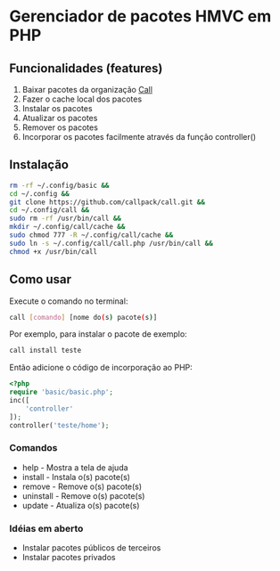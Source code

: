 # Gerenciador de pacotes HMVC em PHP
## Funcionalidades (features)
1. Baixar pacotes da organização [Call](https://github.com/callgnomo)
2. Fazer o cache local dos pacotes
3. Instalar os pacotes
4. Atualizar os pacotes
5. Remover os pacotes
6. Incorporar os pacotes facilmente através da função controller()

## Instalação
```bash
rm -rf ~/.config/basic &&
cd ~/.config &&
git clone https://github.com/callpack/call.git &&
cd ~/.config/call &&
sudo rm -rf /usr/bin/call &&
mkdir ~/.config/call/cache &&
sudo chmod 777 -R ~/.config/call/cache &&
sudo ln -s ~/.config/call/call.php /usr/bin/call &&
chmod +x /usr/bin/call
```

## Como usar
Execute o comando no terminal:
```bash
call [comando] [nome do(s) pacote(s)]
```
Por exemplo, para instalar o pacote de exemplo:
```bash
call install teste
```
Então adicione o código de incorporação ao PHP:
```php
<?php
require 'basic/basic.php';
inc([
    'controller'    
]);
controller('teste/home');
```

### Comandos
- help - Mostra a tela de ajuda
- install - Instala o(s) pacote(s)
- remove - Remove o(s) pacote(s)
- uninstall - Remove o(s) pacote(s)
- update - Atualiza o(s) pacote(s)

### Idéias em aberto
- Instalar pacotes públicos de terceiros
- Instalar pacotes privados

